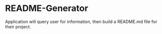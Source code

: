 # README-Generator

Application will query user for information, then build a README.md file for their project.
